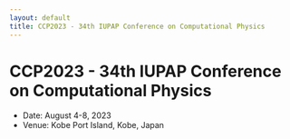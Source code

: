 ```yaml
---
layout: default
title: CCP2023 - 34th IUPAP Conference on Computational Physics
---
```


# CCP2023 - 34th IUPAP Conference on Computational Physics

* Date: August 4-8, 2023
* Venue: Kobe Port Island, Kobe, Japan

